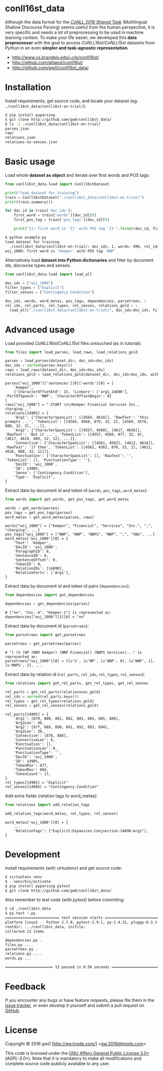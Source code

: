 conll16st_data
==============

Although the data format for the [*CoNLL 2016 Shared Task*](http://www.cs.brandeis.edu/~clp/conll16st/) (Multilingual Shallow Discourse Parsing) seems useful from the human perspective, it is very specific and needs a lot of preprocessing to be used in machine learning context. To make your life easier, we developed this **data preprocessor** with the goal to access *CoNLL16st*/*CoNLL15st* datasets from *Python* in an even **simpler and task-agnostic representation**.

- <http://www.cs.brandeis.edu/~clp/conll16st/>
- <http://github.com/attapol/conll16st/>
- <http://github.com/gw0/conll16st_data/>


Installation
============

Install requirements, get source code, and locate your dataset (eg. `./conll16st_data/conll16st-en-trial/`):

```bash
$ pip install pyparsing
$ git clone http://github.com/gw0/conll16st_data/
$ ls -1 ./conll16st_data/conll16st-en-trial/
parses.json
raw/
relations.json
relations-no-senses.json
```


Basic usage
===========

Load whole **dataset as object** and iterate over first words and POS tags:

```python
from conll16st_data.load import Conll16stDataset

print("load dataset for training")
train = Conll16stDataset("./conll16st_data/conll16st-en-trial/")
print(train.summary())

for doc_id in train['doc_ids']:
    first_word = train['words'][doc_id][0]
    first_pos_tag = train['pos_tags'][doc_id][0]

    print("{}: first word is '{}' with POS tag '{}'".format(doc_id, first_word, first_pos_tag))
```

```bash
$ python example.py
load dataset for training
  ./conll16st_data/conll16st-en-trial/: doc_ids: 1, words: 896, rel_ids: 29, relation tokens: 1064
wsj_1000: first word is 'Kemper' with POS tag 'NNP'
```

Alternatively load **dataset into Python dictionaries** and filter by document ids, discourse types and senses:

```python
from conll16st_data.load import load_all

doc_ids = ["wsj_1000"]
filter_types = ["Explicit"]
filter_senses = ["Contingency.Condition"]

doc_ids, words, word_metas, pos_tags, dependencies, parsetrees, \
rel_ids, rel_parts, rel_types, rel_senses, relations_gold = \
  load_all("./conll16st_data/conll16st-en-trial/", doc_ids=doc_ids, filter_types=filter_types, filter_senses=filter_senses)
```


Advanced usage
==============

Load provided *CoNLL16st*/*CoNLL15st* files untouched (as in tutorial):

```python
from files import load_parses, load_raws, load_relations_gold

parses = load_parses(dataset_dir, doc_ids=doc_ids)
doc_ids = sorted(parses.keys())
raws = load_raws(dataset_dir, doc_ids=doc_ids)
relations_gold = load_relations_gold(dataset_dir, doc_ids=doc_ids, with_senses=True, filter_types=filter_types, filter_senses=filter_senses)
```

```
parses["wsj_1000"]['sentences'][0]['words'][0] = [
    'Kemper',
    {'CharacterOffsetEnd': 15, 'Linkers': ['arg1_14890'], 'PartOfSpeech': 'NNP', 'CharacterOffsetBegin': 9}
]
raws["wsj_1000"] = ".START \n\nKemper Financial Services Inc., charging..."
relations[14905] = {
    'Arg1': {'CharacterSpanList': [[4564, 4610]], 'RawText': 'this prompts ...', 'TokenList': [[4564, 4568, 879, 32, 2], [4569, 4576, 880, 32, 3], ...]},
    'Arg2': {'CharacterSpanList': [[4557, 4560], [4617, 4650]], 'RawText': 'But it ...', 'TokenList': [[4557, 4560, 877, 32, 0], [4617, 4619, 889, 32, 12], ...]},
    'Connective': {'CharacterSpanList': [[4561, 4563], [4612, 4616]], 'RawText': 'if then', 'TokenList': [[4561, 4563, 878, 32, 1], [4612, 4616, 888, 32, 11]]},
    'Punctuation': {'CharacterSpanList': [], 'RawText': '', 'TokenList': [], 'PunctuationType': ''},
    'DocID': 'wsj_1000',
    'ID': 14905,
    'Sense': ['Contingency.Condition'],
    'Type': 'Explicit',
}
```

Extract data by document id and token id (`words`, `pos_tags`, `word_metas`):

```python
from words import get_words, get_pos_tags, get_word_metas

words = get_words(parses)
pos_tags = get_pos_tags(parses)
word_metas = get_word_metas(parses, raws)
```

```
words["wsj_1000"] = ["Kemper", "Financial", "Services", "Inc.", ",", "charging", ...]
pos_tags["wsj_1000"] = ["NNP", "NNP", "NNPS", "NNP", ",", "VBG", ...]
word_metas['wsj_1000'][0] = {
    'Text': 'Kemper',
    'DocID': 'wsj_1000',
    'ParagraphID': 0,
    'SentenceID': 0,
    'SentenceOffset': 0,
    'TokenID': 0,
    'RelationIDs': [14890],
    'RelationParts': ['Arg1'],
}
```

Extract data by document id and token id pairs (`dependencies`):

```python
from dependencies import get_dependencies

dependencies = get_dependencies(parses)
```

```
# ["nn", "Inc.-4", "Kemper-1"] is represented as:
dependencies["wsj_1000"][3][0] = "nn"
```

Extract data by document id (`parsetrees`):

```python
from parsetrees import get_parsetrees

parsetrees = get_parsetrees(parses)
```

```
# "( (S (NP (NNP Kemper) (NNP Financial) (NNPS Services)..." is represented as:
parsetrees["wsj_1000"][0] = [[u'S', [u'NP', [u'NNP', 0], [u'NNP', 1], [u'NNPS', 2], ...
```

Extract data by relation id (`rel_parts`, `rel_ids`, `rel_types`, `rel_senses`):

```python
from relations import get_rel_parts, get_rel_types, get_rel_senses

rel_parts = get_rel_parts(relationsnos_gold)
rel_ids = sorted(rel_parts.keys())
rel_types = get_rel_types(relations_gold)
rel_senses = get_rel_senses(relations_gold)
```

```
rel_parts[14905] = {
    'Arg1': [879, 880, 881, 882, 883, 884, 885, 886],
    'Arg1Len': 46,
    'Arg2': [877, 889, 890, 891, 892, 893, 894],
    'Arg2Len': 36,
    'Connective': [878, 888],
    'ConnectiveLen': 6,
    'Punctuation': [],
    'PunctuationLen': 0,
    'PunctuationType': '',
    'DocID': 'wsj_1000',
    'ID': 14905,
    'TokenMin': 877,
    'TokenMax': 894,
    'TokenCount': 17,
}
rel_types[14905] = "Explicit"
rel_senses[14905] = "Contingency.Condition"
```

Add extra fields (relation tags to word_metas):

```python
from relations import add_relation_tags

add_relation_tags(word_metas, rel_types, rel_senses)
```

```
word_metas['wsj_1000'][0] = {
    ...
    'RelationTags': ["Explicit:Expansion.Conjunction:14890:Arg1"],
}
```


Development
===========

Install requirements (with *virtualenv*) and get source code:

```bash
$ virtualenv venv
$ . venv/bin/activate
$ pip install pyparsing pytest
$ git clone http://github.com/gw0/conll16st_data/
```

Also remember to test code (with *pytest*) before commiting:

```bash
$ cd ./conll16st_data
$ py.test *.py
========================= test session starts =========================
platform linux2 -- Python 2.7.9, pytest-2.9.1, py-1.4.31, pluggy-0.3.1
rootdir: .../conll16st_data, inifile: 
collected 13 items 

dependencies.py .
files.py ....
parsetrees.py .
relations.py ....
words.py ...

====================== 13 passed in 0.56 seconds ======================
```


Feedback
========

If you encounter any bugs or have feature requests, please file them in the [issue tracker](http://github.com/gw0/conll16st_data/issues/), or even develop it yourself and submit a pull request on [GitHub](http://github.com/gw0/conll16st_data/).


License
=======

Copyright &copy; 2016 *gw0* [<http://gw.tnode.com/>] &lt;<gw.2016@tnode.com>&gt;

This code is licensed under the [GNU Affero General Public License 3.0+](LICENSE_AGPL-3.0.txt) (*AGPL-3.0+*). Note that it is mandatory to make all modifications and complete source code publicly available to any user.
